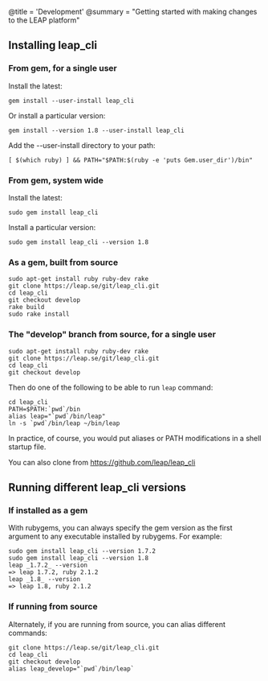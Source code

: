 @title = 'Development'
@summary = "Getting started with making changes to the LEAP platform"

Installing leap_cli
------------------------------------------------

### From gem, for a single user

Install the latest:

    gem install --user-install leap_cli

Or install a particular version:

    gem install --version 1.8 --user-install leap_cli

Add the --user-install directory to your path:

    [ $(which ruby) ] && PATH="$PATH:$(ruby -e 'puts Gem.user_dir')/bin"

### From gem, system wide

Install the latest:

    sudo gem install leap_cli

Install a particular version:

    sudo gem install leap_cli --version 1.8

### As a gem, built from source

    sudo apt-get install ruby ruby-dev rake
    git clone https://leap.se/git/leap_cli.git
    cd leap_cli
    git checkout develop
    rake build
    sudo rake install

### The "develop" branch from source, for a single user

    sudo apt-get install ruby ruby-dev rake
    git clone https://leap.se/git/leap_cli.git
    cd leap_cli
    git checkout develop

Then do one of the following to be able to run `leap` command:

    cd leap_cli
    PATH=$PATH:`pwd`/bin
    alias leap="`pwd`/bin/leap"
    ln -s `pwd`/bin/leap ~/bin/leap

In practice, of course, you would put aliases or PATH modifications in a shell startup file.

You can also clone from https://github.com/leap/leap_cli

Running different leap_cli versions
---------------------------------------------

### If installed as a gem

With rubygems, you can always specify the gem version as the first argument to any executable installed by rubygems. For example:

    sudo gem install leap_cli --version 1.7.2
    sudo gem install leap_cli --version 1.8
    leap _1.7.2_ --version
    => leap 1.7.2, ruby 2.1.2
    leap _1.8_ --version
    => leap 1.8, ruby 2.1.2

### If running from source

Alternately, if you are running from source, you can alias different commands:

    git clone https://leap.se/git/leap_cli.git
    cd leap_cli
    git checkout develop
    alias leap_develop="`pwd`/bin/leap`

